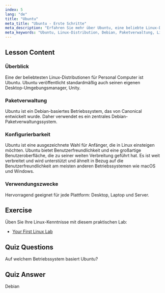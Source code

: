 ```yaml
---
index: 5
lang: "de"
title: "Ubuntu"
meta_title: "Ubuntu - Erste Schritte"
meta_description: "Erfahren Sie mehr über Ubuntu, eine beliebte Linux-Distribution für Anfänger. Entdecken Sie ihre Funktionen, Paketverwaltung und warum sie sich hervorragend für Desktop- und Servernutzung eignet."
meta_keywords: "Ubuntu, Linux-Distribution, Debian, Paketverwaltung, Linux-Anfänger, Ubuntu-Tutorial, Linux-Anleitung"
---
```


## Lesson Content

### Überblick

Eine der beliebtesten Linux-Distributionen für Personal Computer ist Ubuntu. Ubuntu veröffentlicht standardmäßig auch seinen eigenen Desktop-Umgebungsmanager, Unity.

### Paketverwaltung

Ubuntu ist ein Debian-basiertes Betriebssystem, das von Canonical entwickelt wurde. Daher verwendet es ein zentrales Debian-Paketverwaltungssystem.

### Konfigurierbarkeit

Ubuntu ist eine ausgezeichnete Wahl für Anfänger, die in Linux einsteigen möchten. Ubuntu bietet Benutzerfreundlichkeit und eine großartige Benutzeroberfläche, die zu seiner weiten Verbreitung geführt hat. Es ist weit verbreitet und wird unterstützt und ähnelt in Bezug auf die Benutzerfreundlichkeit am meisten anderen Betriebssystemen wie macOS und Windows.

### Verwendungszwecke

Hervorragend geeignet für jede Plattform: Desktop, Laptop und Server.

## Exercise

Üben Sie Ihre Linux-Kenntnisse mit diesem praktischen Lab:

- [Your First Linux Lab](https://labex.io/de/labs/linux-your-first-linux-lab-270253)

## Quiz Questions

Auf welchem Betriebssystem basiert Ubuntu?

## Quiz Answer

Debian
